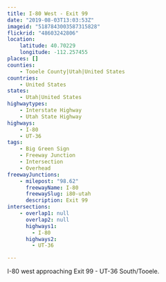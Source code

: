 ```yaml
---
title: I-80 West - Exit 99
date: "2019-08-03T13:03:53Z"
imageid: "5187843003587315828"
flickrid: "48603242806"
location:
    latitude: 40.70229
    longitude: -112.257455
places: []
counties:
    - Tooele County|Utah|United States
countries:
    - United States
states:
    - Utah|United States
highwaytypes:
    - Interstate Highway
    - Utah State Highway
highways:
    - I-80
    - UT-36
tags:
    - Big Green Sign
    - Freeway Junction
    - Intersection
    - Overhead
freewayJunctions:
    - milepost: "98.62"
      freewayName: I-80
      freewaySlug: i80-utah
      description: Exit 99
intersections:
    - overlap1: null
      overlap2: null
      highways1:
        - I-80
      highways2:
        - UT-36

---
```

I-80 west approaching Exit 99 - UT-36 South/Tooele.